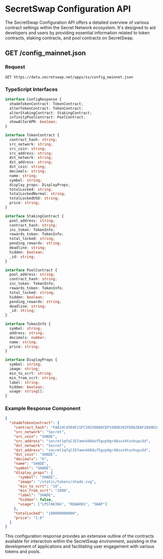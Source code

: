 # SecretSwap Configuration API

The SecretSwap Configuration API offers a detailed overview of various contract settings within the Secret Network ecosystem. It's designed to aid developers and users by providing essential information related to token contracts, staking contracts, and pool contracts on SecretSwap.

## GET /config_mainnet.json

### Request

```plaintext
GET https://data.secretswap.net/apps/ss/config_mainnet.json
```

### TypeScript Interfaces

```ts
interface ConfigResponse {
  shadeTokenContract: TokenContract;
  alterTokenContract: TokenContract;
  alterStakingContract: StakingContract;
  infinityPoolContract: PoolContract;
  showAlterAPR: boolean;
}

interface TokenContract {
  contract_hash: string;
  src_network: string;
  src_coin: string;
  src_address: string;
  dst_network: string;
  dst_address: string;
  dst_coin: string;
  decimals: string;
  name: string;
  symbol: string;
  display_props: DisplayProps;
  totalLocked: string;
  totalLockedNormal: string;
  totalLockedUSD: string;
  price: string;
}

interface StakingContract {
  pool_address: string;
  contract_hash: string;
  inc_token: TokenInfo;
  rewards_token: TokenInfo;
  total_locked: string;
  pending_rewards: string;
  deadline: string;
  hidden: boolean;
  _id: string;
}

interface PoolContract {
  pool_address: string;
  contract_hash: string;
  inc_token: TokenInfo;
  rewards_token: TokenInfo;
  total_locked: string;
  hidden: boolean;
  pending_rewards: string;
  deadline: string;
  _id: string;
}

interface TokenInfo {
  symbol: string;
  address: string;
  decimals: number;
  name: string;
  price: string;
}

interface DisplayProps {
  symbol: string;
  image: string;
  min_to_scrt: string;
  min_from_scrt: string;
  label: string;
  hidden: boolean;
  usage: string[];
}
```

### Example Response Component

```json
{
  "shadeTokenContract": {
    "contract_hash": "FA824C4504F21FC59250DA0CDF549DD392FD862BAF2689D246A07B9E941F04A9",
    "src_network": "Secret",
    "src_coin": "SHADE",
    "src_address": "secret1qfql357amn448duf5gvp9gr48sxx9tsnhupu3d",
    "dst_network": "Secret",
    "dst_address": "secret1qfql357amn448duf5gvp9gr48sxx9tsnhupu3d",
    "dst_coin": "SHADE",
    "decimals": "6",
    "name": "SHADE",
    "symbol": "SHADE",
    "display_props": {
      "symbol": "SHADE",
      "image": "/static/tokens/shade.svg",
      "min_to_scrt": "10",
      "min_from_scrt": "1000",
      "label": "SHADE",
      "hidden": false,
      "usage": ["LPSTAKING", "REWARDS", "SWAP"]
    },
    "totalLocked": "100000000000",
    "price": "1.0"
  }
}
```

This configuration response provides an extensive outline of the contracts available for interaction within the SecretSwap environment, assisting in the development of applications and facilitating user engagement with various tokens and pools.
